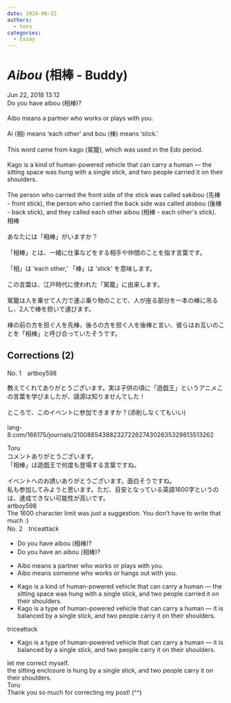 ```yaml
---
date: 2018-06-22
authors:
  - toru
categories:
  - Essay
---
```


<h1 id="subject_show"><strong><em>Aibou</strong></em> (相棒 - Buddy)</h1>
<div class="date">Jun 22, 2018 13:12</div>
<div id="post"><div id="body_show_ori">
Do you have aibou (相棒)?<br/><br/>Aibo means a partner who works or plays with you.<br/><br/>Ai (相) means ‘each other’ and bou (棒) means ‘stick.’<br/><br/>This word came from kago (駕籠), which was used in the Edo period.<br/><br/>Kago is a kind of human-powered vehicle that can carry a human — the sitting space was hung with a single stick, and two people carried it on their shoulders.<br/><br/>The person who carried the front side of the stick was called sakibou (先棒 - front stick), the person who carried the back side was called atobou (後棒 - back stick), and they called each other aibou (相棒 - each other's stick).
</div></div>

<!-- more -->

<div id="post_ja"><div id="body_show_mo">
相棒<br/><br/>あなたには「相棒」がいますか？<br/><br/>「相棒」とは、一緒に仕事などをする相手や仲間のことを指す言葉です。<br/><br/>「相」は ‘each other,’ 「棒」は 'stick' を意味します。<br/><br/>この言葉は、江戸時代に使われた「駕籠」に由来します。<br/><br/>駕籠は人を乗せて人力で運ぶ乗り物のことで、人が座る部分を一本の棒に吊るし、2人で棒を担いで運びます。<br/><br/>棒の前の方を担ぐ人を先棒、後ろの方を担ぐ人を後棒と言い、彼らはお互いのことを「相棒」と呼び合っていたそうです。
</div></div>

## Corrections (2)
<div id="block"><div class="first_name"> No. 1　<span class="just_name">artboy598</span></div><div id="block2">
<p class="comment_small">
 教えてくれてありがとうございます。実は子供の頃に「遊戯王」というアニメこの言葉を学びましたが、語源は知りませんでした！
 <br/>
 <br/>
 ところで、このイベントに参加できますか？(添削しなくてもいい)
 <br/>
 <br/>
 lang-8.com/166175/journals/210088543882327226274302635329813513262
</p>

</div><div class="name"><span class="just_name">Toru</span><br>
コメントありがとうございます。<br/>「相棒」は遊戯王で何度も登場する言葉ですね。<br/><br/>イベントへのお誘いありがとうございます。面白そうですね。<br/>私も参加してみようと思います。ただ、目安となっている英語1600字というのは、達成できない可能性が高いです。
</div>
<div class="name"><span class="just_name">artboy598</span><br>
The 1600 character limit was just a suggestion. You don’t have to write that much :)
</div>
</div>
<div id="block"><div class="first_name"> No. 2　<span class="just_name">triceattack</span></div><div id="block2">
<ul class="correction_field">
<li class="incorrect">Do you have aibou (相棒)?</li>
<li class="corrected correct">
Do you have an aibou (相棒)?
</li>
</ul>
<ul class="correction_field">
<li class="incorrect">Aibo means a partner who works or plays with you.</li>
<li class="corrected correct">
Aibo means someone who works or hangs out with you.
</li>
</ul>
<ul class="correction_field">
<li class="incorrect">Kago is a kind of human-powered vehicle that can carry a human — the sitting space was hung with a single stick, and two people carried it on their shoulders.</li>
<li class="corrected correct">
Kago is a type of human-powered vehicle that can carry a human — it is balanced by a single stick, and two people carry it on their shoulders.
</li>
</ul>
</div><div class="name"><span class="just_name">triceattack</span><br><div class="quote_field"><ul class="correction_field">
<li class="corrected correct">
Kago is a type of human-powered vehicle that can carry a human — it is balanced by a single stick, and two people carry it on their shoulders.
</li>
</ul></div>
let me correct myself. <br/>the sitting enclosure is hung by a single stick, and two people carry it on their shoulders.<br/>
</div>
<div class="name"><span class="just_name">Toru</span><br>
Thank you so much for correcting my post! (^^)
</div>
</div>
